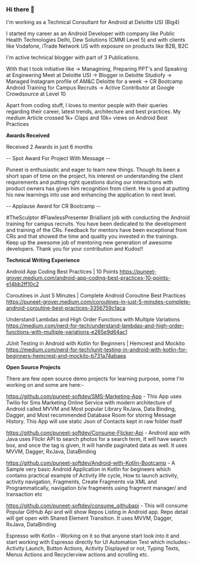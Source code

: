### Hi there 👋
I'm working as a Technical Consultant for Android at Deloitte USI (Big4)

I started my career as an Android Developer with company like Public Health Technologies Delhi, Dew Solutions (CMMI Level 5) and with clients like Vodafone, iTrade Network US with exposure on products like B2B, B2C

I'm active technical blogger with part of 3 Publications.

With that I took initiative like 
-> Managining, Preparing PPT's and Speaking at Engineering Meet at Deloitte USI
-> Blogger in Deloitte Studiofy
-> Managed Instagram profile of AM&C Deloitte for a week
-> CR Bootcamp Android Training for Campus Recruits
-> Active Contributor at Google Crowdsource at Level 10

Apart from coding stuff, I loves to mentor people with their queries regarding their career, latest trends, architecture and best practices. My medium Article crossed 1k+ Claps and 10k+ views on Android Best Practices

**Awards Received**

Received 2 Awards in just 6 months

-- Spot Award For Project With Message --

Puneet is enthusiastic and eager to learn new things. Though its been a short span of time on the project, his interest on understanding the client requirements and putting right questions during our interactions with product owners has given him recognition from client. He is good at putting his new learnings into use and enhancing the application to next level.

-- Applause Award for CR Bootcamp --

#TheSculptor #FlawlessPresenter Brialliant job with conducting the Android training for campus recruits. You have been dedicated to the development and training of the CRs. Feedback for mentors have been exceptional from CRs and that showed the time and quality you invested in the trainings. Keep up the awesome job of mentoring new generation of awesome developers. Thank you for your contribution and Kudos!!

**Technical Writing Experience**

Android App Coding Best Practices | 10 Points
https://puneet-grover.medium.com/android-app-coding-best-practices-10-points-e14bb2ff10c2

Coroutines in Just 5 Minutes | Complete Android Coroutine Best Practices
https://puneet-grover.medium.com/coroutines-in-just-5-minutes-complete-android-coroutine-best-practices-3356759c1aca

Understand Lambdas and High Order Functions with Multiple Variations
https://medium.com/nerd-for-tech/understand-lambdas-and-high-order-functions-with-multiple-variations-e265e9d64ac1

JUnit Testing in Android with Kotlin for Beginners | Hemcrest and Mockito
https://medium.com/nerd-for-tech/junit-testing-in-android-with-kotlin-for-beginners-hemcrest-and-mockito-b731a74abaea

**Open Source Projects**

There are few open source demo projects for learning purpose, some I'm working on and some are here:-

https://github.com/puneet-softdev/SMS-Marketing-App - This App uses Twilio for Sms Marketing Online Service with modern architecture of Android called MVVM and Most popular Library RxJava, Data Binding, Dagger, and Most recommended Database Room for storing Message History. This App will use static Json of Contacts kept in raw folder itself

https://github.com/puneet-softdev/Consume-Flicker-Api - Android app with Java uses Flickr API to search photos for a search term, It will have search box, and once the tag is given, It will handle paginated data as well. It uses MVVM, Dagger, RxJava, DataBinding

https://github.com/puneet-softdev/Android-with-Kotlin-Bootcamp - A Sample very basic Android Application in Kotlin for begineers which contains practical example of Activity life cycle, How to launch activity, activity navigation, Fragments, Create Fragments via XML and Programmatically, navigation b/w fragments using fragment manager/ and transaction etc

https://github.com/puneet-softdev/consume_githubapi - This will consume Popular GitHub Api and will show Repos Listing in Android app. Repo detail will get open with Shared Element Transition. It uses MVVM, Dagger, RxJava, DataBinding

Espresso with Kotlin - Working on it so that anyone start look into it and start working with Espresso directly for UI Automation Test which includes:- Activity Launch, Button Actions, Activity Displayed or not, Typing Texts, Menus Actions and Recyclerview actions and scrolling etc.




